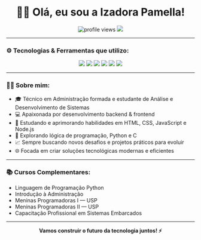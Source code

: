 <h1 align="center">👩‍💻 Olá, eu sou a Izadora Pamella!</h1>

<p align="center">
  <img src="https://komarev.com/ghpvc/?username=izadora-pamella&style=flat-square&color=blue" alt="profile views" />
  <img src="https://img.shields.io/github/followers/izadora-pamella?label=Follow&style=social" />
</p>

---

### ⚙️ Tecnologias & Ferramentas que utilizo:

<p align="center">
  <img src="https://img.shields.io/badge/Python-3776AB?style=for-the-badge&logo=python&logoColor=white" />
  <img src="https://img.shields.io/badge/C-00599C?style=for-the-badge&logo=c&logoColor=white" />
  <img src="https://img.shields.io/badge/HTML5-E34F26?style=for-the-badge&logo=html5&logoColor=white" />
  <img src="https://img.shields.io/badge/CSS3-1572B6?style=for-the-badge&logo=css3&logoColor=white" />
  <img src="https://img.shields.io/badge/JavaScript-F7DF1E?style=for-the-badge&logo=javascript&logoColor=black" />
  <img src="https://img.shields.io/badge/Node.js-339933?style=for-the-badge&logo=node.js&logoColor=white" />
</p>

---

### 👩‍🚀 Sobre mim:

- 🎓 Técnico em Administração formada e estudante de Análise e Desenvolvimento de Sistemas  
- 💻 Apaixonada por desenvolvimento backend & frontend  
- 🚀 Estudando e aprimorando habilidades em HTML, CSS, JavaScript e Node.js  
- 🤖 Explorando lógica de programação, Python e C  
- 📈 Sempre buscando novos desafios e projetos práticos para evoluir  
- 🌐 Focada em criar soluções tecnológicas modernas e eficientes  

---

### 📚 Cursos Complementares:

- Linguagem de Programação Python
- Introdução à Administração  
- Meninas Programadoras I — USP  
- Meninas Programadoras II — USP   
- Capacitação Profissional em Sistemas Embarcados 

---

<p align="center"><strong>Vamos construir o futuro da tecnologia juntos! ⚡</strong></p>
